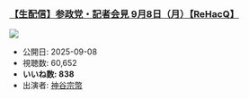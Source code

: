 ### [【生配信】参政党・記者会見 9月8日（月）【ReHacQ】](https://www.youtube.com/watch?v=wfxy8kaWJY0)
[![](https://img.youtube.com/vi/wfxy8kaWJY0/hqdefault.jpg)](https://www.youtube.com/watch?v=wfxy8kaWJY0)
-   公開日: 2025-09-08
-   視聴数: 60,652
-   **いいね数: 838**
-   出演者: [神谷宗幣](/rehacq_fan/people/神谷宗幣 "wikilink")
